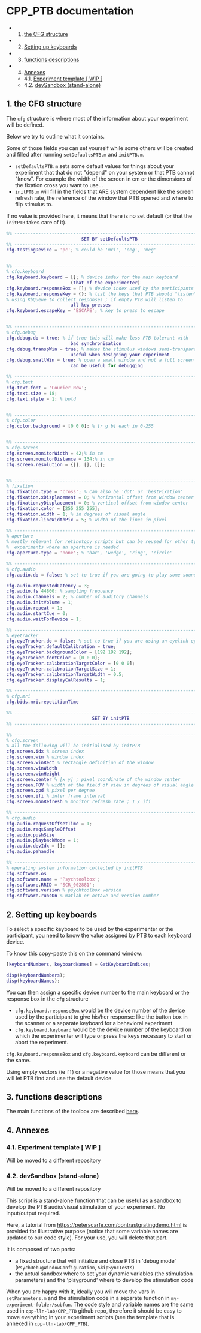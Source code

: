# CPP_PTB documentation

<!-- vscode-markdown-toc -->

-   1. [the CFG structure](#theCFGstructure)
-   2. [Setting up keyboards](#Settingupkeyboards)
-   3. [functions descriptions](#functionsdescriptions)
-   4. [Annexes](#Annexes)
    -   4.1. [Experiment template [ WIP ]](#ExperimenttemplateWIP)
    -   4.2. [devSandbox (stand-alone)](#devSandboxstand-alone)

<!-- vscode-markdown-toc-config
	numbering=true
	autoSave=true
	/vscode-markdown-toc-config -->
<!-- /vscode-markdown-toc -->

## 1. <a name='theCFGstructure'></a>the CFG structure

The `cfg` structure is where most of the information about your experiment will
be defined.

Below we try to outline what it contains.

Some of those fields you can set yourself while some others will be created and
filled after running `setDefaultsPTB.m` and `initPTB.m`.

-   `setDefaultsPTB.m` sets some default values for things about your experiment
    that that do not "depend" on your system or that PTB cannot "know". For
    example the width of the screen in cm or the dimensions of the fixation
    cross you want to use...
-   `initPTB.m` will fill in the fields that ARE system dependent like the
    screen refresh rate, the reference of the window that PTB opened and where
    to flip stimulus to.

If no value is provided here, it means that there is no set default (or that the
`initPTB` takes care of it).

```matlab
%% -------------------------------------------------------------------------- %%
							SET BY setDefaultsPTB
%% -------------------------------------------------------------------------- %%
cfg.testingDevice = 'pc'; % could be 'mri', 'eeg', 'meg'


%% -------------------------------------------------------------------------- %%
% cfg.keyboard
cfg.keyboard.keyboard = []; % device index for the main keyboard
						(that of the experimenter)
cfg.keyboard.responseBox = []; % device index used by the participants
cfg.keyboard.responseKey = {}; % list the keys that PTB should "listen" to when
% using KbQueue to collect responses ; if empty PTB will listen to
						all key presses
cfg.keyboard.escapeKey = 'ESCAPE'; % key to press to escape


%% -------------------------------------------------------------------------- %%
% cfg.debug
cfg.debug.do = true; % if true this will make less PTB tolerant with
						bad synchronisation
cfg.debug.transpWin = true; % makes the stimulus windows semi-transparent:
						useful when designing your experiment
cfg.debug.smallWin = true; % open a small window and not a full screen window ;
                    	can be useful for debugging

%% -------------------------------------------------------------------------- %%
% cfg.text
cfg.text.font = 'Courier New';
cfg.text.size = 18;
cfg.text.style = 1; % bold


%% -------------------------------------------------------------------------- %%
% cfg.color
cfg.color.background = [0 0 0]; % [r g b] each in 0-255


%% -------------------------------------------------------------------------- %%
% cfg.screen
cfg.screen.monitorWidth = 42;% in cm
cfg.screen.monitorDistance = 134;% in cm
cfg.screen.resolution = {[], [], []};


%% -------------------------------------------------------------------------- %%
% fixation
cfg.fixation.type = 'cross'; % can also be 'dot' or 'bestFixation'
cfg.fixation.xDisplacement = 0; % horizontal offset from window center
cfg.fixation.yDisplacement = 0; % vertical offset from window center
cfg.fixation.color = [255 255 255];
cfg.fixation.width = 1; % in degrees of visual angle
cfg.fixation.lineWidthPix = 5; % width of the lines in pixel

%% -------------------------------------------------------------------------- %%
% aperture
% mostly relevant for retinotopy scripts but can be reused for other types of
%  experiments where an aperture is needed
cfg.aperture.type = 'none'; % 'bar', 'wedge', 'ring', 'circle'

%% -------------------------------------------------------------------------- %%
% cfg.audio
cfg.audio.do = false; % set to true if you are going to play some sounds

cfg.audio.requestedLatency = 3;
cfg.audio.fs 44800; % sampling frequency
cfg.audio.channels = 2; % number of auditory channels
cfg.audio.initVolume = 1;
cfg.audio.repeat = 1;
cfg.audio.startCue = 0;
cfg.audio.waitForDevice = 1;

%% -------------------------------------------------------------------------- %%
% eyetracker
cfg.eyeTracker.do = false; % set to true if you are using an eyelink eyetracker
cfg.eyeTracker.defaultCalibration = true;
cfg.eyeTracker.backgroundColor = [192 192 192];
cfg.eyeTracker.fontColor = [0 0 0];
cfg.eyeTracker.calibrationTargetColor = [0 0 0];
cfg.eyeTracker.calibrationTargetSize = 1;
cfg.eyeTracker.calibrationTargetWidth = 0.5;
cfg.eyeTracker.displayCalResults = 1;

%% -------------------------------------------------------------------------- %%
% cfg.mri
cfg.bids.mri.repetitionTime

%% -------------------------------------------------------------------------- %%
								SET BY initPTB
%% -------------------------------------------------------------------------- %%

%% -------------------------------------------------------------------------- %%
% cfg.screen
% all the following will be initialised by initPTB
cfg.screen.idx % screen index
cfg.screen.win % window index
cfg.screen.winRect % rectangle definition of the window
cfg.screen.winWidth
cfg.screen.winHeight
cfg.screen.center % [x y] ; pixel coordinate of the window center
cfg.screen.FOV % width of the field of view in degrees of visual angle
cfg.screen.ppd % pixel per degree
cfg.screen.ifi % inter frame interval
cfg.screen.monRefresh % monitor refresh rate ; 1 / ifi

%% -------------------------------------------------------------------------- %%
% cfg.audio
cfg.audio.requestOffsetTime = 1;
cfg.audio.reqsSampleOffset
cfg.audio.pushSize
cfg.audio.playbackMode = 1;
cfg.audio.devIdx = [];
cfg.audio.pahandle

%% -------------------------------------------------------------------------- %%
% operating system information collected by initPTB
cfg.software.os
cfg.software.name = 'Psychtoolbox';
cfg.software.RRID = 'SCR_002881';
cfg.software.version % psychtoolbox version
cfg.software.runsOn % matlab or octave and version number
```

## 2. <a name='Settingupkeyboards'></a>Setting up keyboards

To select a specific keyboard to be used by the experimenter or the participant,
you need to know the value assigned by PTB to each keyboard device.

To know this copy-paste this on the command window:

```matlab
[keyboardNumbers, keyboardNames] = GetKeyboardIndices;

disp(keyboardNumbers);
disp(keyboardNames);
```

You can then assign a specific device number to the main keyboard or the
response box in the `cfg` structure

-   `cfg.keyboard.responseBox` would be the device number of the device used by
    the participant to give his/her response: like the button box in the scanner
    or a separate keyboard for a behavioral experiment
-   `cfg.keyboard.keyboard` would be the device number of the keyboard on which
    the experimenter will type or press the keys necessary to start or abort the
    experiment.

`cfg.keyboard.responseBox` and `cfg.keyboard.keyboard` can be different or the
same.

Using empty vectors (ie `[]`) or a negative value for those means that you will
let PTB find and use the default device.

## 3. <a name='functionsdescriptions'></a>functions descriptions

The main functions of the toolbox are described
[here](./10_functions_descriptions.md).

## 4. <a name='Annexes'></a>Annexes

### 4.1. <a name='ExperimenttemplateWIP'></a>Experiment template [ WIP ]

Will be moved to a different repository

### 4.2. <a name='devSandboxstand-alone'></a>devSandbox (stand-alone)

Will be moved to a different repository

This script is a stand-alone function that can be useful as a sandbox to develop
the PTB audio/visual stimulation of your experiment. No input/output required.

Here, a tutorial from https://peterscarfe.com/contrastgratingdemo.html is
provided for illustrative purpose (notice that some variable names are updated
to our code style). For your use, you will delete that part.

It is composed of two parts:

-   a fixed structure that will initialize and close PTB in 'debug mode'
    (`PsychDebugWindowConfiguration`, `SkipSyncTests`)
-   the actual sandbox where to set your dynamic variables (the stimulation
    parameters) and the 'playground' where to develop the stimulation code

When you are happy with it, ideally you will move the vars in `setParameters.m`
and the stimulation code in a separate function in
`my-experiment-folder/subfun`. The code style and variable names are the same
used in `cpp-lln-lab/CPP_PTB` github repo, therefore it should be easy to move
everything in your experiment scripts (see the template that is annexed in
`cpp-lln-lab/CPP_PTB`).
